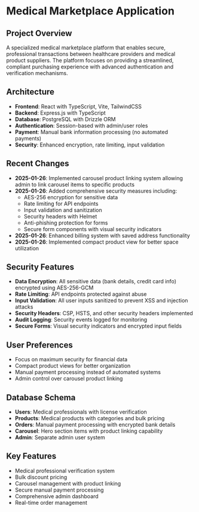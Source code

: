 # Medical Marketplace Application

## Project Overview
A specialized medical marketplace platform that enables secure, professional transactions between healthcare providers and medical product suppliers. The platform focuses on providing a streamlined, compliant purchasing experience with advanced authentication and verification mechanisms.

## Architecture
- **Frontend**: React with TypeScript, Vite, TailwindCSS
- **Backend**: Express.js with TypeScript
- **Database**: PostgreSQL with Drizzle ORM
- **Authentication**: Session-based with admin/user roles
- **Payment**: Manual bank information processing (no automated payments)
- **Security**: Enhanced encryption, rate limiting, input validation

## Recent Changes
- **2025-01-26**: Implemented carousel product linking system allowing admin to link carousel items to specific products
- **2025-01-26**: Added comprehensive security measures including:
  - AES-256 encryption for sensitive data
  - Rate limiting for API endpoints
  - Input validation and sanitization
  - Security headers with Helmet
  - Anti-phishing protection for forms
  - Secure form components with visual security indicators
- **2025-01-26**: Enhanced billing system with saved address functionality
- **2025-01-26**: Implemented compact product view for better space utilization

## Security Features
- **Data Encryption**: All sensitive data (bank details, credit card info) encrypted using AES-256-GCM
- **Rate Limiting**: API endpoints protected against abuse
- **Input Validation**: All user inputs sanitized to prevent XSS and injection attacks
- **Security Headers**: CSP, HSTS, and other security headers implemented
- **Audit Logging**: Security events logged for monitoring
- **Secure Forms**: Visual security indicators and encrypted input fields

## User Preferences
- Focus on maximum security for financial data
- Compact product views for better organization
- Manual payment processing instead of automated systems
- Admin control over carousel product linking

## Database Schema
- **Users**: Medical professionals with license verification
- **Products**: Medical products with categories and bulk pricing
- **Orders**: Manual payment processing with encrypted bank details
- **Carousel**: Hero section items with product linking capability
- **Admin**: Separate admin user system

## Key Features
- Medical professional verification system
- Bulk discount pricing
- Carousel management with product linking
- Secure manual payment processing
- Comprehensive admin dashboard
- Real-time order management
